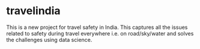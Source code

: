 # travelindia
This is a new project for travel safety in India. This captures all the issues related to safety during travel everywhere i.e. on road/sky/water and solves the challenges using data science. 
